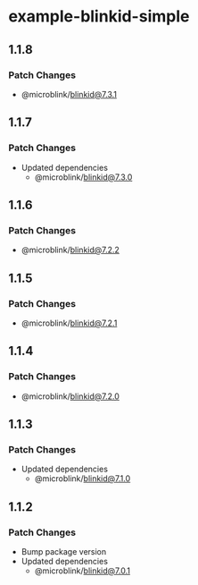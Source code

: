 # example-blinkid-simple

## 1.1.8

### Patch Changes

- @microblink/blinkid@7.3.1

## 1.1.7

### Patch Changes

- Updated dependencies
  - @microblink/blinkid@7.3.0

## 1.1.6

### Patch Changes

- @microblink/blinkid@7.2.2

## 1.1.5

### Patch Changes

- @microblink/blinkid@7.2.1

## 1.1.4

### Patch Changes

- @microblink/blinkid@7.2.0

## 1.1.3

### Patch Changes

- Updated dependencies
  - @microblink/blinkid@7.1.0

## 1.1.2

### Patch Changes

- Bump package version
- Updated dependencies
  - @microblink/blinkid@7.0.1
